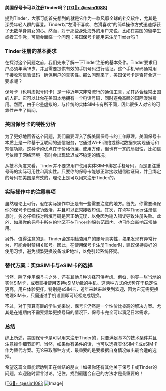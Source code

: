 **美国保号卡可以注册Tinder吗？[[TG💪+ @esim1088](https://t.me/s/esim1088)]**

提到Tinder，大家可能首先想到的就是它作为一款风靡全球的社交软件，尤其是深受年轻人群的喜爱。Tinder以“左滑不喜欢、右滑喜欢”的简单操作方式迅速俘获了无数单身男女的心。然而，对于那些身处海外的用户来说，比如在美国的留学生或者工作党，可能会面临一个问题：美国保号卡能用来注册Tinder吗？

### Tinder注册的基本要求

在探讨这个问题之前，我们先来了解一下Tinder注册的基本条件。Tinder要求用户必须年满18岁，并且需要提供有效的手机号码进行验证。这个手机号码通常用于接收短信验证码，确保用户的真实性。那么问题来了，美国保号卡是否符合这一要求呢？

保号卡（也叫虚拟号码卡）是一种近年来非常流行的通信工具，尤其适合经常出国的人群。它可以让你在美国本地拥有一个电话号码，同时避免高额的国际漫游费用。然而，由于它是虚拟的，与传统的实体SIM卡有所不同，因此很多人对它的可靠性产生了疑问。

### 美国保号卡的特性分析

为了更好地回答这个问题，我们需要深入了解美国保号卡的工作原理。美国保号卡本质上是一种基于互联网的通信服务，它通过Wi-Fi网络或移动数据来实现通话和短信功能。这种卡的优点在于价格低廉、使用方便，但也有一定的局限性，比如信号依赖于网络环境，有时会出现延迟或不稳定的情况。

从技术角度来看，Tinder并不要求用户使用实体SIM卡绑定手机号码，而是更注重号码的实际可用性和真实性。只要你的保号卡能够正常接收短信验证码，并且绑定的号码在美国是有效的，理论上是可以用来注册Tinder的。

### 实际操作中的注意事项

虽然理论上可行，但在实际操作中还是有一些需要注意的地方。首先，你需要确保你的保号卡已经成功激活，并且可以正常接收短信。其次，在填写Tinder注册信息时，务必仔细核对所填号码是否正确无误，以免因为输入错误导致注册失败。此外，如果你的保号卡所在的地区不在Tinder的服务范围内，也可能会影响正常使用。

另外，值得注意的是，Tinder会定期检查用户的账号真实性，如果发现有异常行为，可能会封禁相关账号。因此，在使用保号卡注册Tinder时，建议保持良好的使用习惯，避免频繁更换设备或IP地址，以免引起系统怀疑。

### 替代方案：实体SIM卡与eSIM卡的选择

当然，除了使用保号卡之外，还有其他几种选择可供考虑。例如，购买一张当地的实体SIM卡，或者直接使用支持eSIM功能的手机。这两种方式的优势在于稳定性更高，用户体验更好。特别是eSIM卡，近年来越来越受到欢迎，因为它无需更换物理SIM卡，只需通过手机设置即可轻松完成切换。

不过，对于预算有限的学生党来说，保号卡仍然是一个性价比极高的解决方案。尤其是在短期内不需要频繁更换号码的情况下，保号卡完全可以满足日常需求。

### 总结

综上所述，美国保号卡是可以用来注册Tinder的，只要满足基本的技术条件并且注意操作细节即可。当然，如果你有条件的话，也可以选择实体SIM卡或eSIM卡作为替代方案。无论采取哪种方式，最重要的是要根据自身情况做出最合适的选择。

希望这篇文章能帮助到正在纠结的朋友！如果你还有其他关于保号卡或Tinder的问题，欢迎随时留言讨论。记住，找到最适合自己的方法才是最重要的！

[[TG💪+ @esim1088](https://t.me/s/esim1088) ![Image](https://i.postimg.cc/4NQfJmqS/Snipaste-2025-05-13-00-14-12.png)]